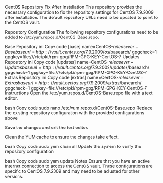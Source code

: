 CentOS Repository Fix After Installation
This repository provides the necessary configuration to fix the repository settings for CentOS 7.9.2009 after installation. The default repository URLs need to be updated to point to the CentOS vault.

Repository Configuration
The following repository configurations need to be added to /etc/yum.repos.d/CentOS-Base.repo:

Base Repository
ini
Copy code
[base]
name=CentOS-$releasever - Base
baseurl=http://vault.centos.org/7.9.2009/os/$basearch/
gpgcheck=1
gpgkey=file:///etc/pki/rpm-gpg/RPM-GPG-KEY-CentOS-7
Updates Repository
ini
Copy code
[updates]
name=CentOS-$releasever - Updates
baseurl=http://vault.centos.org/7.9.2009/updates/$basearch/
gpgcheck=1
gpgkey=file:///etc/pki/rpm-gpg/RPM-GPG-KEY-CentOS-7
Extras Repository
ini
Copy code
[extras]
name=CentOS-$releasever - Extras
baseurl=http://vault.centos.org/7.9.2009/extras/$basearch/
gpgcheck=1
gpgkey=file:///etc/pki/rpm-gpg/RPM-GPG-KEY-CentOS-7
Instructions
Open the /etc/yum.repos.d/CentOS-Base.repo file with a text editor.

bash
Copy code
sudo nano /etc/yum.repos.d/CentOS-Base.repo
Replace the existing repository configuration with the provided configurations above.

Save the changes and exit the text editor.

Clean the YUM cache to ensure the changes take effect.

bash
Copy code
sudo yum clean all
Update the system to verify the repository configuration.

bash
Copy code
sudo yum update
Notes
Ensure that you have an active internet connection to access the CentOS vault.
These configurations are specific to CentOS 7.9.2009 and may need to be adjusted for other versions.
